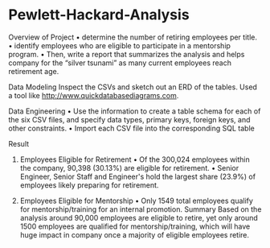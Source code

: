 # Pewlett-Hackard-Analysis

Overview of Project
•	determine the number of retiring employees per title.
•	identify employees who are eligible to participate in a mentorship program.
•	Then, write a report that summarizes the analysis and helps company for the “silver tsunami” as many current employees reach retirement age.

Data Modeling
Inspect the CSVs and sketch out an ERD of the tables. Used a tool like http://www.quickdatabasediagrams.com.
 

Data Engineering
•	Use the information to create a table schema for each of the six CSV files, and specify data types, primary keys, foreign keys, and other constraints.
•	Import each CSV file into the corresponding SQL table


Result 
1.	Employees Eligible for Retirement
•	Of the 300,024 employees within the company, 90,398 (30.13%) are eligible for retirement.
•	Senior Engineer, Senior Staff and Engineer's hold the largest share (23.9%) of employees likely preparing for retirement.
 
2.	Employees Eligible for Mentorship
•	Only 1549 total employees qualify for mentorship/training for an internal promotion.
Summary
Based on the analysis around 90,000 employees are eligible to retire, yet only around 1500 employees are qualified for mentorship/training, which will have huge impact in company once a majority of eligible employees retire.
